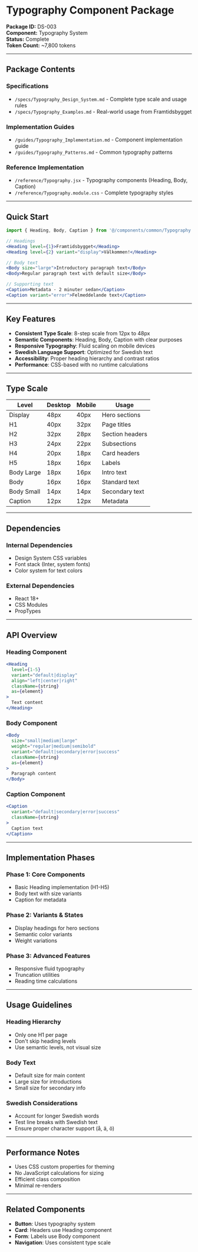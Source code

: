 # Typography Component Package

**Package ID:** DS-003  
**Component:** Typography System  
**Status:** Complete  
**Token Count:** ~7,800 tokens

---

## Package Contents

### Specifications
- `/specs/Typography_Design_System.md` - Complete type scale and usage rules
- `/specs/Typography_Examples.md` - Real-world usage from Framtidsbygget

### Implementation Guides
- `/guides/Typography_Implementation.md` - Component implementation guide
- `/guides/Typography_Patterns.md` - Common typography patterns

### Reference Implementation
- `/reference/Typography.jsx` - Typography components (Heading, Body, Caption)
- `/reference/Typography.module.css` - Complete typography styles

---

## Quick Start

```jsx
import { Heading, Body, Caption } from '@/components/common/Typography';

// Headings
<Heading level={1}>Framtidsbygget</Heading>
<Heading level={2} variant="display">Välkommen!</Heading>

// Body text
<Body size="large">Introductory paragraph text</Body>
<Body>Regular paragraph text with default size</Body>

// Supporting text
<Caption>Metadata · 2 minuter sedan</Caption>
<Caption variant="error">Felmeddelande text</Caption>
```

---

## Key Features

- **Consistent Type Scale**: 8-step scale from 12px to 48px
- **Semantic Components**: Heading, Body, Caption with clear purposes
- **Responsive Typography**: Fluid scaling on mobile devices
- **Swedish Language Support**: Optimized for Swedish text
- **Accessibility**: Proper heading hierarchy and contrast ratios
- **Performance**: CSS-based with no runtime calculations

---

## Type Scale

| Level | Desktop | Mobile | Usage |
|-------|---------|--------|-------|
| Display | 48px | 40px | Hero sections |
| H1 | 40px | 32px | Page titles |
| H2 | 32px | 28px | Section headers |
| H3 | 24px | 22px | Subsections |
| H4 | 20px | 18px | Card headers |
| H5 | 18px | 16px | Labels |
| Body Large | 18px | 16px | Intro text |
| Body | 16px | 16px | Standard text |
| Body Small | 14px | 14px | Secondary text |
| Caption | 12px | 12px | Metadata |

---

## Dependencies

### Internal Dependencies
- Design System CSS variables
- Font stack (Inter, system fonts)
- Color system for text colors

### External Dependencies
- React 18+
- CSS Modules
- PropTypes

---

## API Overview

### Heading Component
```jsx
<Heading 
  level={1-5}
  variant="default|display" 
  align="left|center|right"
  className={string}
  as={element}
>
  Text content
</Heading>
```

### Body Component
```jsx
<Body 
  size="small|medium|large"
  weight="regular|medium|semibold"
  variant="default|secondary|error|success"
  className={string}
  as={element}
>
  Paragraph content
</Body>
```

### Caption Component
```jsx
<Caption
  variant="default|secondary|error|success"
  className={string}
>
  Caption text
</Caption>
```

---

## Implementation Phases

### Phase 1: Core Components
- Basic Heading implementation (H1-H5)
- Body text with size variants
- Caption for metadata

### Phase 2: Variants & States
- Display headings for hero sections
- Semantic color variants
- Weight variations

### Phase 3: Advanced Features
- Responsive fluid typography
- Truncation utilities
- Reading time calculations

---

## Usage Guidelines

### Heading Hierarchy
- Only one H1 per page
- Don't skip heading levels
- Use semantic levels, not visual size

### Body Text
- Default size for main content
- Large size for introductions
- Small size for secondary info

### Swedish Considerations
- Account for longer Swedish words
- Test line breaks with Swedish text
- Ensure proper character support (å, ä, ö)

---

## Performance Notes

- Uses CSS custom properties for theming
- No JavaScript calculations for sizing
- Efficient class composition
- Minimal re-renders

---

## Related Components

- **Button**: Uses typography system
- **Card**: Headers use Heading component
- **Form**: Labels use Body component
- **Navigation**: Uses consistent type scale
